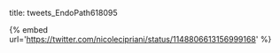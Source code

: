 title: tweets_EndoPath618095

{% embed url='https://twitter.com/nicolecipriani/status/1148806613156999168' %}
